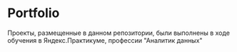 # Portfolio
Проекты, размещенные в данном репозитории, были выполнены в ходе обучения в Яндекс.Практикуме, профессии "Аналитик данных"
